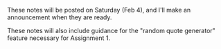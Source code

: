 These notes will be posted on Saturday (Feb 4), and I'll make an announcement when they are ready.
 
These notes will also include guidance for the "random quote generator" feature necessary for Assignment 1. 
